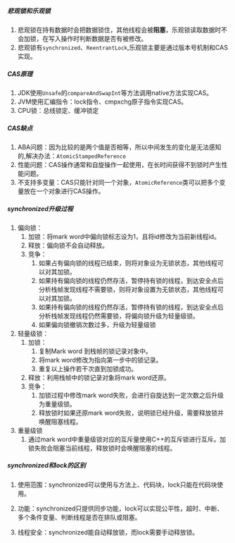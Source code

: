 ##### 悲观锁和乐观锁

1. 悲观锁在持有数据时会把数据锁住，其他线程会被**阻塞**，乐观锁读取数据时不会加锁，在写入操作时判断数据是否有被修改。
2. 悲观锁有`synchronized`、`ReentrantLock`,乐观锁主要是通过版本号机制和CAS实现。

##### CAS原理

1. JDK使用`Unsafe`的`compareAndSwapInt`等方法调用native方法实现CAS。
2. JVM使用汇编指令：lock指令、cmpxchg原子指令实现CAS。
3. CPU锁：总线锁定、缓冲锁定

##### CAS缺点

1. ABA问题：因为比较的是两个值是否相等，所以中间发生的变化是无法感知的,解决办法：`AtomicStampedReference`
2. 性能问题：CAS操作通常和自旋操作一起使用，在长时间获得不到锁时产生性能问题。
3. 不支持多变量：CAS只能针对同一个对象，`AtomicReference`类可以把多个变量放在一个对象进行CAS操作。

##### synchronized升级过程

1. 偏向锁：
   1. 加锁：将mark word中偏向锁标志设为1，且将id修改为当前新线程id。
   2. 释放：偏向锁不会自动释放。
   3. 竞争：
      1. 如果占有偏向锁的线程已结束，则将对象设为无锁状态，其他线程可以对其加锁。
      2. 如果持有偏向锁的线程仍然存活，暂停持有锁的线程，到达安全点后分析栈帧发现线程不需要锁，则将对象设置为无锁状态，其他线程可以对其加锁。
      3. 如果持有偏向锁的线程仍然存活，暂停持有锁的线程，到达安全点后分析栈帧发现线程仍然需要锁，将偏向锁升级为轻量级锁。
      4. 如果偏向锁撤销次数过多，升级为轻量级锁
2. 轻量级锁：
   1. 加锁：
      1. 复制Mark word 到栈帧的锁记录对象中。
      2. 将mark word修改为指向第一步中的锁记录。
      3. 重复以上操作若干次直到加锁成功。
   2. 释放：利用栈帧中的锁记录对象将mark word还原。
   3. 竞争：
      1. 加锁过程中修改mark word失败，会进行自旋达到一定次数之后升级为重量级锁。
      2. 释放锁时如果还原mark word失败，说明锁已经升级，需要释放锁并唤醒阻塞线程。
3. 重量级锁
   1. 通过mark word中重量级锁对应的互斥量使用C++的互斥锁进行互斥。加锁失败会阻塞当前线程，释放锁时会唤醒阻塞的线程。

##### synchronized和lock的区别

1. 使用范围：synchronized可以使用与方法上、代码块，lock只能在代码块使用。
2. 功能：synchronized只提供同步功能，lock可以实现公平性，超时、中断、多个条件变量、判断线程是否在排队或阻塞。

3. 线程安全：synchronized能自动释放锁，而lock需要手动释放锁。